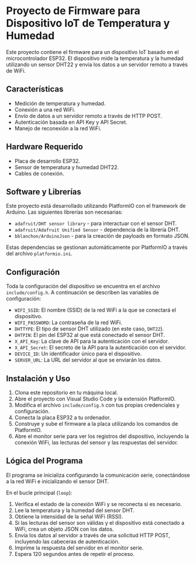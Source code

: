 # Proyecto de Firmware para Dispositivo IoT de Temperatura y Humedad

Este proyecto contiene el firmware para un dispositivo IoT basado en el microcontrolador ESP32. El dispositivo mide la temperatura y la humedad utilizando un sensor DHT22 y envía los datos a un servidor remoto a través de WiFi.

## Características

* Medición de temperatura y humedad.
* Conexión a una red WiFi.
* Envío de datos a un servidor remoto a través de HTTP POST.
* Autenticación basada en API Key y API Secret.
* Manejo de reconexión a la red WiFi.

## Hardware Requerido

* Placa de desarrollo ESP32.
* Sensor de temperatura y humedad DHT22.
* Cables de conexión.

## Software y Librerías

Este proyecto está desarrollado utilizando PlatformIO con el framework de Arduino. Las siguientes librerías son necesarias:

* `adafruit/DHT sensor library` - para interactuar con el sensor DHT.
* `adafruit/Adafruit Unified Sensor` - dependencia de la librería DHT.
* `bblanchon/ArduinoJson` - para la creación de payloads en formato JSON.

Estas dependencias se gestionan automáticamente por PlatformIO a través del archivo `platformio.ini`.

## Configuración

Toda la configuración del dispositivo se encuentra en el archivo `include/config.h`. A continuación se describen las variables de configuración:

* `WIFI_SSID`: El nombre (SSID) de la red WiFi a la que se conectará el dispositivo.
* `WIFI_PASSWORD`: La contraseña de la red WiFi.
* `DHTTYPE`: El tipo de sensor DHT utilizado (en este caso, `DHT22`).
* `DHTPIN`: El pin del ESP32 al que está conectado el sensor DHT.
* `X_API_Key`: La clave de API para la autenticación con el servidor.
* `X_API_Secret`: El secreto de la API para la autenticación con el servidor.
* `DEVICE_ID`: Un identificador único para el dispositivo.
* `SERVER_URL`: La URL del servidor al que se enviarán los datos.

## Instalación y Uso

1. Clona este repositorio en tu máquina local.
2. Abre el proyecto con Visual Studio Code y la extensión PlatformIO.
3. Modifica el archivo `include/config.h` con tus propias credenciales y configuración.
4. Conecta la placa ESP32 a tu ordenador.
5. Construye y sube el firmware a la placa utilizando los comandos de PlatformIO.
6. Abre el monitor serie para ver los registros del dispositivo, incluyendo la conexión WiFi, las lecturas del sensor y las respuestas del servidor.

## Lógica del Programa

El programa se inicializa configurando la comunicación serie, conectándose a la red WiFi e inicializando el sensor DHT.

En el bucle principal (`loop`):

1. Verifica el estado de la conexión WiFi y se reconecta si es necesario.
2. Lee la temperatura y la humedad del sensor DHT.
3. Obtiene la intensidad de la señal WiFi (RSSI).
4. Si las lecturas del sensor son válidas y el dispositivo está conectado a WiFi, crea un objeto JSON con los datos.
5. Envía los datos al servidor a través de una solicitud HTTP POST, incluyendo las cabeceras de autenticación.
6. Imprime la respuesta del servidor en el monitor serie.
7. Espera 120 segundos antes de repetir el proceso.

